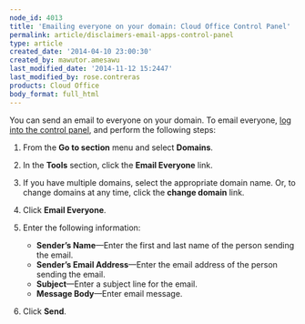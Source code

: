 ```yaml
---
node_id: 4013
title: 'Emailing everyone on your domain: Cloud Office Control Panel'
permalink: article/disclaimers-email-apps-control-panel
type: article
created_date: '2014-04-10 23:00:30'
created_by: mawutor.amesawu
last_modified_date: '2014-11-12 15:2447'
last_modified_by: rose.contreras
products: Cloud Office
body_format: full_html
---
```


You can send an email to everyone on your domain. To email everyone,
[log into the control panel](https://apps.rackspace.com/?cp), and
perform the following steps:

1.  From the **Go to section** menu and select **Domains**.
2.  In the **Tools** section, click the **Email Everyone** link.
3.  If you have multiple domains, select the appropriate domain name.
    Or, to change domains at any time, click the **change domain** link.
4.  Click **Email Everyone**.
5.  Enter the following information:
    -   **Sender&rsquo;s Name**&mdash;Enter the first and last name of the person
        sending the email.
    -   **Sender&rsquo;s Email Address**&mdash;Enter the email address of the person
        sending the email.
    -   **Subject**&mdash;Enter a subject line for the email.
    -   **Message Body**&mdash;Enter email message.

6.  Click **Send**.


